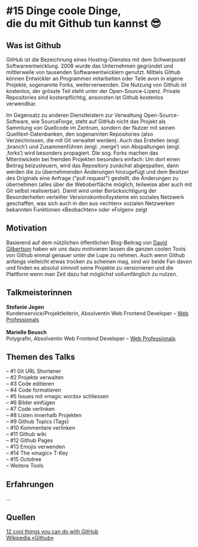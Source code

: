 # #15 Dinge coole Dinge,<br>die du mit Github tun kannst :sunglasses:


## Was ist Github<br>
GitHub ist die Bezeichnung eines Hosting-Dienstes mit dem Schwerpunkt Softwareentwicklung. 2008 wurde das Unternehmen gegründet und mittlerweile von tausenden Softwareentwicklern genutzt. Mittels Github können Entwickler an Programmen mitarbeiten oder Teile avon in eigene Projekte, sogenannte Forks, weiterverwenden. Die Nutzung von Github ist kostenlos, der grösste Teil steht unter der Open-Source-Lizenz. Private Repositories sind kostenpflichtig, ansonsten ist Github kostenlos verwendbar.

Im Gegensatz zu anderen Dienstleistern zur Verwaltung Open-Source-Software, wie SourceForge, steht auf GitHub nicht das Projekt als Sammlung von Quellcode im Zentrum, sondern der Nutzer mit seinen Quelltext-Datenbanken, den sogenannten Repositories (also Verzeichnissen, die mit Git verwaltet werden). Auch das Erstellen (engl. ‚branch‘) und Zusammenführen (engl. ‚merge‘) von Abspaltungen (engl. ‚forks‘) wird besonders propagiert. Die sog. Forks machen das Mitentwickeln bei fremden Projekten besonders einfach: Um dort einen Beitrag beizusteuern, wird das Repository zunächst abgespalten, dann werden die zu übernehmenden Änderungen hinzugefügt und dem Besitzer des Originals eine Anfrage ("pull request") gestellt, die Änderungen zu übernehmen (alles über die Weboberfläche möglich, teilweise aber auch mit Git selbst realisierbar). Damit wird unter Berücksichtigung der Besonderheiten verteilter Versionskontrollsysteme ein soziales Netzwerk geschaffen, was sich auch in den aus «echten» sozialen Netzwerken bekannten Funktionen «Beobachten» oder «Folgen» zeigt

## Motivation
Basierend auf dem nützlichen öffentlichen Blog-Beitrag von <a target="_blank" href="https://hackernoon.com/12-cool-things-you-can-do-with-github-f3e0424cf2f0">David Gilbertson</a> haben wir uns dazu motivieren lassen die ganzen coolen Tools von Github einmal genauer unter die Lupe zu nehmen. Auch wenn Github anfangs vielleicht etwas trocken zu scheinen mag, sind wir beide Fan davon und finden es absolut sinnvoll seine Projekte zu versionieren und die Plattform wenn man Zeit dazu hat möglichst vollumfänglich zu nutzen.

## Talkmeisterinnen
<strong>Stefanie Jegen</strong><br>
Kundenservice/Projektleiterin, Absolventin Web Frontend Developer – <a target="_blank" href="http://www.web-professionals.ch">Web Professionals</a><br>
<br>
<strong>Marielle Beusch</strong><br>
Polygrafin, Absolventin Web Frontend Developer – <a target="_blank" href="http://www.web-professionals.ch">Web Professionals</a>

## Themen des Talks<br>
– #1 Git URL Shortener<br>
– #2 Projekte verwalten<br>
– #3 Code editieren<br>
– #4 Code formatieren<br>
– #5 Issues mit «magic words» schliessen <br>
– #6 Bilder einfügen <br>
– #7 Code verlinken <br>
– #8 Listen innerhalb Projekten<br>
– #9 Github Topics (Tags) <br>
– #10 Kommentare verlinken <br>
– #11 Github wiki<br>
– #12 Github Pages<br>
– #13 Emojis verwenden <br>
– #14 The «magic» T-Key <br>
– #15 Octotree<br>
– Weitere Tools<br>

## Erfahrungen
...

## Quellen
<a href="https://hackernoon.com/12-cool-things-you-can-do-with-github-f3e0424cf2f0">12 cool things you can do with GitHub</a><br>
<a href="https://de.wikipedia.org/wiki/GitHub">Wikipedia «Github»</a><br>